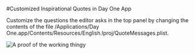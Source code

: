 #Customized Inspirational Quotes in Day One App

Customize the questions the editor asks in the top panel by changing the contents of the file /Applications/Day One.app/Contents/Resources/English.lproj/QuoteMessages.plist.

![A proof of the working thingy]("http://pacho-public.s3.amazonaws.com/dayone-customized-quotes/Example.png")